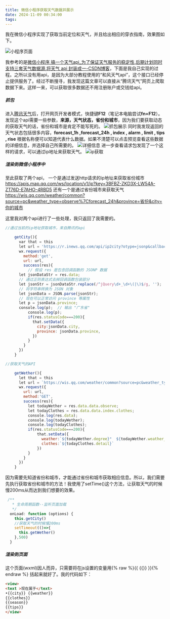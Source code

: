 ```yaml
---
title: 微信小程序获取天气数据并展示
date: 2024-11-09 00:34:00
tags: 
---
```


我在微信小程序实现了获取当前定位和天气，并且给出相应的穿衣指南，效果图如下。

![小程序页面](小程序页面.png)


我参考的是[微信小程序 搞一个天气api_为了保证天气服务的稳定性,后期计划同时支持三套天气数据源,将天气 api 封装成一-CSDN博客](https://blog.csdn.net/zhihu_0/article/details/116159227)，下面是我自己实现的过程。之所以没有用api，是因为大部分教程使用的“和风天气api”，这个接口已经停止提供服务了。经过不断搜寻，我发现这篇文章可以直接从“腾讯天气”网页上爬取数据下来。这样一来，可以获取很多数据还不用注册账户或交钱给api。

##### 抓包
进入[腾讯天气](https://tianqi.qq.com/index.htm)后，打开网页开发者模式，快捷键**F12**（笔记本电脑尝试**fn+F12**）。
发现这个api需要一些参数，**来源，天气状态，省份和城市**，因为我们要获取动态的获取天气的话，省份和城市是肯定不能写死的。
![抓包展示](抓包展示.png)
同时我发现返回的天气状态包括很多内容，**forecast_1h ,forecast_24h , index , alarm , limit , tips , rise** 根据名称便可以知道代表什么数据。如果不清楚可以点击预览查看这些数据的详细信息，并选择自己所需要的。
![详细信息](详细信息.png)
进一步查看请求包发现了一个这样的请求，可以通过ip地址来获取天气。
![ip获取](ip获取.png)

##### 渲染到微信小程序中
至此获取了两个api，
一个是通过发送http请求的ip地址来获取省份城市
https://apis.map.qq.com/ws/location/v1/ip?key=3BFBZ-ZKD3X-LW54A-ZT76D-E7AHO-4RBD5
还有一个是通过省份城市来获取天气
https://wis.qq.com/weather/common?source=pc&weather_type=observe%7Cforecast_24h&province=省份&city=你的城市

这里我对两个api进行了一些处理，我只返回了我需要的。

```javascript
//通过当前的ip地址获取城市，来自腾讯的api

    getCity(){
      var that = this
      let url = 'https://r.inews.qq.com/api/ip2city?otype=jsonp&callback=jQuery111309180753781859947_1728908642841&_=1728908642842'
      wx.request({
        method:'get',
        url: url,  
        success(res){
          // 假设 res 是包含回调函数的 JSONP 数据
      let jsonDataStr = res.data;
      // 通过正则表达式去掉回调函数包装部分
      let jsonStr = jsonDataStr.replace(/^jQuery\d+_\d+\(|\)$/g, '');
      // 将字符串转换为 JSON 对象
      let jsonData = JSON.parse(jsonStr);
      // 现在可以正常访问 province 等属性
      let p = jsonData.province;
      console.log(p);  // 输出 "广东省"
          console.log(p);
          if(res.statusCode===200){
            that.setData({
              city:jsonData.city,
              province: jsonData.province,
            })
          }
        }
      })
    }
```

```javascript
//获取天气的API

    getWether(){
      let that = this
      let url = `https://wis.qq.com/weather/common?source=pc&weather_type=observe%7Cforecast_24h%7Cindex&province=${that.data.province}&city=${that.data.city}`
      wx.request({
        url: url,
        method:'GET',
        success(res){
          let todayWether = res.data.data.observe;
          let todayClothes = res.data.data.index.clothes;
          console.log(res.data);
          console.log(todayWether);
          console.log(todayClothes);
          if(res.statusCode===200){
              that.setData({
                weather:`${todayWether.degree}°  ${todayWether.weather_short} ${todayWether.wind_direction_name}${todayWether.wind_power}级`,
                clothes:`${todayClothes.detail}`
              })
          }
        }
      })
    }
```
因为需要先知道省份和城市，才能通过省份和城市获取相应信息。所以，我们需要先执行获取省份和城市的方法！我使用了setTime()这个方法，让获取天气的时候慢200ms从而达到我们想要的效果。

```javascript
 /**
   * 生命周期函数--监听页面加载
   */
  onLoad: function (options) {
    this.getCity()
    //获取天气的时候慢200ms
    setTimeout(()=>{
      this.getWether()
    },500)
  }
```

##### 渲染到页面
这个页面(wxml)因人而异，只需要将在js设置的变量用{% raw %}{{ {{}} }}{% endraw %}
括起来就好了。我的代码如下：

```html
<view>
<text >现在属于</text>
•{{city}} {{weather}}
{{clothes}}
{{season}}
{{tips}}
</view>
```



